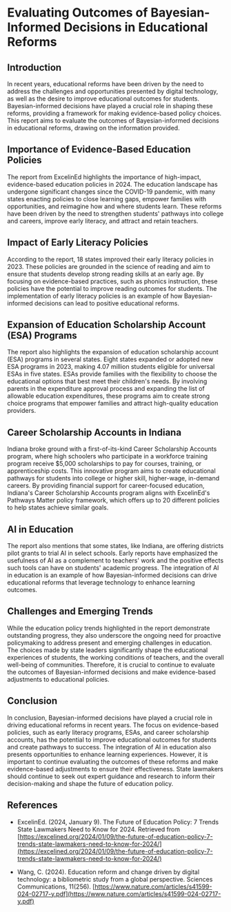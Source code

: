 # Evaluating Outcomes of Bayesian-Informed Decisions in Educational Reforms

## Introduction

In recent years, educational reforms have been driven by the need to address the challenges and opportunities presented by digital technology, as well as the desire to improve educational outcomes for students. Bayesian-informed decisions have played a crucial role in shaping these reforms, providing a framework for making evidence-based policy choices. This report aims to evaluate the outcomes of Bayesian-informed decisions in educational reforms, drawing on the information provided.

## Importance of Evidence-Based Education Policies

The report from ExcelinEd highlights the importance of high-impact, evidence-based education policies in 2024. The education landscape has undergone significant changes since the COVID-19 pandemic, with many states enacting policies to close learning gaps, empower families with opportunities, and reimagine how and where students learn. These reforms have been driven by the need to strengthen students' pathways into college and careers, improve early literacy, and attract and retain teachers.

## Impact of Early Literacy Policies

According to the report, 18 states improved their early literacy policies in 2023. These policies are grounded in the science of reading and aim to ensure that students develop strong reading skills at an early age. By focusing on evidence-based practices, such as phonics instruction, these policies have the potential to improve reading outcomes for students. The implementation of early literacy policies is an example of how Bayesian-informed decisions can lead to positive educational reforms.

## Expansion of Education Scholarship Account (ESA) Programs

The report also highlights the expansion of education scholarship account (ESA) programs in several states. Eight states expanded or adopted new ESA programs in 2023, making 4.07 million students eligible for universal ESAs in five states. ESAs provide families with the flexibility to choose the educational options that best meet their children's needs. By involving parents in the expenditure approval process and expanding the list of allowable education expenditures, these programs aim to create strong choice programs that empower families and attract high-quality education providers.

## Career Scholarship Accounts in Indiana

Indiana broke ground with a first-of-its-kind Career Scholarship Accounts program, where high schoolers who participate in a workforce training program receive $5,000 scholarships to pay for courses, training, or apprenticeship costs. This innovative program aims to create educational pathways for students into college or higher skill, higher-wage, in-demand careers. By providing financial support for career-focused education, Indiana's Career Scholarship Accounts program aligns with ExcelinEd's Pathways Matter policy framework, which offers up to 20 different policies to help states achieve similar goals.

## AI in Education

The report also mentions that some states, like Indiana, are offering districts pilot grants to trial AI in select schools. Early reports have emphasized the usefulness of AI as a complement to teachers' work and the positive effects such tools can have on students' academic progress. The integration of AI in education is an example of how Bayesian-informed decisions can drive educational reforms that leverage technology to enhance learning outcomes.

## Challenges and Emerging Trends

While the education policy trends highlighted in the report demonstrate outstanding progress, they also underscore the ongoing need for proactive policymaking to address present and emerging challenges in education. The choices made by state leaders significantly shape the educational experiences of students, the working conditions of teachers, and the overall well-being of communities. Therefore, it is crucial to continue to evaluate the outcomes of Bayesian-informed decisions and make evidence-based adjustments to educational policies.

## Conclusion

In conclusion, Bayesian-informed decisions have played a crucial role in driving educational reforms in recent years. The focus on evidence-based policies, such as early literacy programs, ESAs, and career scholarship accounts, has the potential to improve educational outcomes for students and create pathways to success. The integration of AI in education also presents opportunities to enhance learning experiences. However, it is important to continue evaluating the outcomes of these reforms and make evidence-based adjustments to ensure their effectiveness. State lawmakers should continue to seek out expert guidance and research to inform their decision-making and shape the future of education policy.

## References

- ExcelinEd. (2024, January 9). The Future of Education Policy: 7 Trends State Lawmakers Need to Know for 2024. Retrieved from [https://excelined.org/2024/01/09/the-future-of-education-policy-7-trends-state-lawmakers-need-to-know-for-2024/](https://excelined.org/2024/01/09/the-future-of-education-policy-7-trends-state-lawmakers-need-to-know-for-2024/)

- Wang, C. (2024). Education reform and change driven by digital technology: a bibliometric study from a global perspective. Sciences Communications, 11(256). [https://www.nature.com/articles/s41599-024-02717-y.pdf](https://www.nature.com/articles/s41599-024-02717-y.pdf)